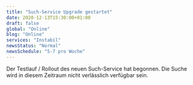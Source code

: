 ```yaml
---
title: "Such-Service Upgrade gestartet"
date: 2020-12-13T15:30:00+01:00
draft: false
global: "Online"
blog: "Online"
services: "Instabil"
newsStatus: "Normal"
newsSchedule: "5-7 pro Woche"
---
```


Der Testlauf / Rollout des neuen Such-Service hat begonnen. Die Suche wird in diesem Zeitraum nicht verlässlich verfügbar sein.

